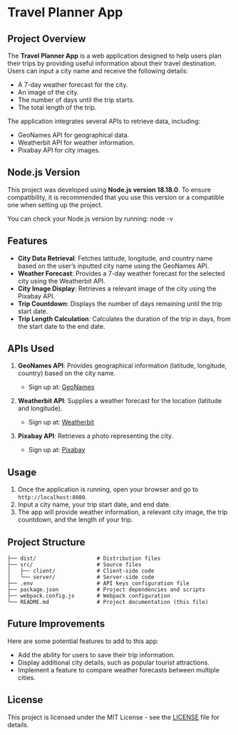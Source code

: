 # Travel Planner App

## Project Overview

The **Travel Planner App** is a web application designed to help users plan their trips by providing useful information about their travel destination. Users can input a city name and receive the following details:
- A 7-day weather forecast for the city.
- An image of the city.
- The number of days until the trip starts.
- The total length of the trip.

The application integrates several APIs to retrieve data, including:
- GeoNames API for geographical data.
- Weatherbit API for weather information.
- Pixabay API for city images.

## Node.js Version

This project was developed using **Node.js version 18.18.0**. To ensure compatibility, it is recommended that you use this version or a compatible one when setting up the project.

You can check your Node.js version by running:
node -v

## Features

- **City Data Retrieval**: Fetches latitude, longitude, and country name based on the user’s inputted city name using the GeoNames API.
- **Weather Forecast**: Provides a 7-day weather forecast for the selected city using the Weatherbit API.
- **City Image Display**: Retrieves a relevant image of the city using the Pixabay API.
- **Trip Countdown**: Displays the number of days remaining until the trip start date.
- **Trip Length Calculation**: Calculates the duration of the trip in days, from the start date to the end date.

## APIs Used

1. **GeoNames API**: Provides geographical information (latitude, longitude, country) based on the city name.
   - Sign up at: [GeoNames](http://www.geonames.org)
   
2. **Weatherbit API**: Supplies a weather forecast for the location (latitude and longitude).
   - Sign up at: [Weatherbit](https://www.weatherbit.io)

3. **Pixabay API**: Retrieves a photo representing the city.
   - Sign up at: [Pixabay](https://pixabay.com)

## Usage

1. Once the application is running, open your browser and go to `http://localhost:8080`.
2. Input a city name, your trip start date, and end date.
3. The app will provide weather information, a relevant city image, the trip countdown, and the length of your trip.
## Project Structure

```
├── dist/                   # Distribution files
├── src/                    # Source files
│   ├── client/             # Client-side code
│   └── server/             # Server-side code
├── .env                    # API keys configuration file
├── package.json            # Project dependencies and scripts
├── webpack.config.js       # Webpack configuration
└── README.md               # Project documentation (this file)
```

## Future Improvements

Here are some potential features to add to this app:
- Add the ability for users to save their trip information.
- Display additional city details, such as popular tourist attractions.
- Implement a feature to compare weather forecasts between multiple cities.

## License

This project is licensed under the MIT License - see the [LICENSE](LICENSE) file for details.

